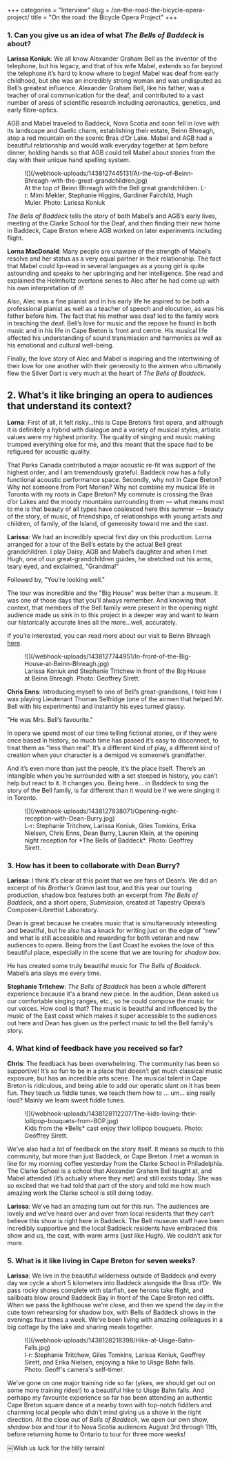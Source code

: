 +++
categories = "Interview"
slug = /on-the-road-the-bicycle-opera-project/
title = "On the road: the Bicycle Opera Project"
+++

### 1. Can you give us an idea of what *The Bells of Baddeck* is about?

**Larissa Koniuk**: We all know Alexander Graham Bell as the inventor of the telephone, but his legacy, and that of his wife Mabel, extends so far beyond the telephone it’s hard to know where to begin! Mabel was deaf from early childhood, but she was an incredibly strong woman and was undisputed as Bell’s greatest influence. Alexander Graham Bell, like his father, was a teacher of oral communication for the deaf, and contributed to a vast number of areas of scientific research including aeronautics, genetics, and early fibre-optics.

AGB and Mabel traveled to Baddeck, Nova Scotia and soon fell in love with its landscape and Gaelic charm, establishing their estate, Beinn Bhreagh, atop a red mountain on the scenic Bras d’Or Lake. Mabel and AGB had a beautiful relationship and would walk everyday together at 5pm before dinner, holding hands so that AGB could tell Mabel about stories from the day with their unique hand spelling system.

<figure data-type="image">
![](/webhook-uploads/1438127445131/At-the-top-of-Beinn-Bhreagh-with-the-great-grandchildren.jpg)
<figcaption>At the top of Beinn Bhreagh with the Bell great grandchildren. L-r: Mimi Mekler, Stephanie Higgins, Gardiner Fairchild, Hugh Muler. Photo: Larissa Koniuk</figcaption>
</figure>

*The Bells of Baddeck* tells the story of both Mabel’s and AGB’s early lives, meeting at the Clarke School for the Deaf, and then finding their new home in Baddeck, Cape Breton where AGB worked on later experiments including flight.

**Lorna MacDonald**: Many people are unaware of the strength of Mabel’s resolve and her status as a very equal partner in their relationship. The fact that Mabel could lip-read in several languages as a young girl is quite astounding and speaks to her upbringing and her intelligence. She read and explained the Helmholtz overtone series to Alec after he had come up with his own interpretation of it!

Also, Alec was a fine pianist and in his early life he aspired to be both a professional pianist as well as a teacher of speech and elocution, as was his father before him. The fact that his mother was deaf led to the family work in teaching the deaf. Bell’s love for music and the repose he found in both music and in his life in Cape Breton is front and centre. His musical life affected his understanding of sound transmission and harmonics as well as his emotional and cultural well-being.

Finally, the love story of Alec and Mabel is inspiring and the intertwining of their love for one another with their generosity to the airmen who ultimately flew the Silver Dart is very much at the heart of *The Bells of Baddeck*.

## 2. What’s it like bringing an opera to audiences that understand its context?

**Lorna**: First of all, it felt risky...this is Cape Breton’s first opera, and although it is definitely a hybrid with dialogue and a variety of musical styles, artistic values were my highest priority. The quality of singing and music making trumped everything else for me, and this meant that the space had to be refigured for acoustic quality. 

That Parks Canada contributed a major acoustic re-fit was support of the highest order, and I am tremendously grateful. Baddeck now has a fully functional acoustic performance space. Secondly, why not in Cape Breton? Why not someone from Port Morien? Why not combine my musical life in Toronto with my roots in Cape Breton? My commute is crossing the Bras d’or Lakes and the moody mountains surrounding them — what means most to me is that beauty of all types have coalesced here this summer — beauty of the story, of music, of friendships, of relationships with young artists and children, of family, of the Island, of generosity toward me and the cast.

**Larissa**: We had an incredibly special first day on this production. Lorna arranged for a tour of the Bell’s estate by the actual Bell great grandchildren. I play Daisy, AGB and Mabel’s daughter and when I met Hugh, one of our great-grandchildren guides, he stretched out his arms, teary eyed, and exclaimed, "Grandma!"

Followed by, "You’re looking well."

The tour was incredible and the "Big House" was better than a museum. It was one of those days that you’ll always remember. And knowing that context, that members of the Bell family were present in the opening night audience made us sink in to this project in a deeper way and want to learn our historically accurate lines all the more...well, accurately.

If you’re interested, you can read more about our visit to Beinn Bhreagh [here](bicycleopera.com/bells-of-baddeck-opens-in-baddeck/).

<figure data-type="image">
![](/webhook-uploads/1438127744951/In-front-of-the-Big-House-at-Beinn-Bhreagh.jpg)<figcaption>Larissa Koniuk and Stephanie Tritchew in front of the Big House at Beinn Bhreagh. Photo: Geoffrey Sirett.</figcaption>
</figure>

**Chris Enns**: Introducing myself to one of Bell’s great-grandsons, I told him I was playing Lieutenant Thomas Selfridge (one of the airmen that helped Mr. Bell with his experiments) and instantly his eyes turned glassy.

"He was Mrs. Bell’s favourite."

In opera we spend most of our time telling fictional stories, or if they were once based in history, so much time has passed it’s easy to disconnect, to treat them as "less than real". It’s a different kind of play, a different kind of creation when your character is a demigod vs someone’s grandfather.

And it’s even more than just the people, it’s the place itself. There’s an intangible when you’re surrounded with a set steeped in history, you can’t help but react to it. It changes you. Being here... in Baddeck to sing the story of the Bell family, is far different than it would be if we were singing it in Toronto.

<figure data-type="image">
![](/webhook-uploads/1438127838071/Opening-night-reception-with-Dean-Burry.jpg)<figcaption>L-r: Stephanie Tritchew, Larissa Koniuk, Giles Tomkins, Erika Nielsen, Chris Enns, Dean Burry, Lauren Klein, at the opening night reception for *The Bells of Baddeck*. Photo: Geoffrey Sirett.</figcaption>
</figure>

### 3. How has it been to collaborate with Dean Burry?

**Larissa**: I think it’s clear at this point that we are fans of Dean’s. We did an excerpt of his *Brother’s Grimm* last tour, and this year our touring production, shadow box features both an excerpt from *The Bells of Baddeck*, and a short opera, *Submission*, created at Tapestry Opera’s Composer-Librettist Laboratory.

Dean is great because he creates music that is simultaneously interesting and beautiful, but he also has a knack for writing just on the edge of “new” and what is still accessible and rewarding for both veteran and new audiences to opera. Being from the East Coast he evokes the love of this beautiful place, especially in the scene that we are touring for *shadow box*.

He has created some truly beautiful music for *The Bells of Baddeck*. Mabel’s aria slays me every time.

**Stephanie Tritchew**: *The Bells of Baddeck* has been a whole different experience because it's a brand new piece. In the audition, Dean asked us our comfortable singing ranges, etc., so he could compose the music for our voices. How cool is that? The music is beautiful and influenced by the music of the East coast which makes it super accessible to the audiences out here and Dean has given us the perfect music to tell the Bell family's story.

### 4. What kind of feedback have you received so far?

**Chris**: The feedback has been overwhelming. The community has been so supportive! It’s so fun to be in a place that doesn’t get much classical music exposure, but has an incredible arts scene. The musical talent in Cape Breton is ridiculous, and being able to add our operatic slant on it has been fun. They teach us fiddle tunes, we teach them how to ... um... sing really loud? Mainly we learn sweet fiddle tunes.

<figure data-type="image">
![](/webhook-uploads/1438128112207/The-kids-loving-their-lollipop-bouquets-from-BOP.jpg)<figcaption>Kids from the *Bells* cast enjoy their lollipop bouquets. Photo: Geoffrey Sirett.</figcaption>
</figure>

We’ve also had a lot of feedback on the story itself. It means so much to this community, but more than just Baddeck, or Cape Breton. I met a woman in line for my morning coffee yesterday from the Clarke School in Philadelphia. The Clarke School is a school that Alexander Graham Bell taught at, and Mabel attended (it’s actually where they met) and still exists today. She was so excited that we had told that part of the story and told me how much amazing work the Clarke school is still doing today.

**Larissa**: We’ve had an amazing turn out for this run. The audiences are lovely and we’ve heard over and over from local residents that they can’t believe this show is right here in Baddeck. The Bell museum staff have been incredibly supportive and the local Baddeck residents have embraced this show and us, the cast, with warm arms (just like Hugh). We couldn’t ask for more.

### 5. What is it like living in Cape Breton for seven weeks?

**Larissa**: We live in the beautiful wilderness outside of Baddeck and every day we cycle a short 5 kilometers into Baddeck alongside the Bras d’Or. We pass rocky shores complete with starfish, see herons take flight, and sailboats blow around Baddeck Bay in front of the Cape Breton red cliffs. When we pass the lighthouse we’re close, and then we spend the day in the cute town rehearsing for shadow box, with Bells of Baddeck shows in the evenings four times a week. We’ve been living with amazing colleagues in a big cottage by the lake and sharing meals together.

<figure data-type="image">
![](/webhook-uploads/1438128218398/Hike-at-Uisge-Bahn-Falls.jpg)<figcaption>l-r: Stephanie Tritchew, Giles Tomkins, Larissa Koniuk, Geoffrey Sirett, and Erika Nielsen, enjoying a hike to Uisge Bahn falls. Photo: Geoff's camera's self-timer.</figcaption>
</figure>

We’ve gone on one major training ride so far (yikes, we should get out on some more training rides!) to a beautiful hike to Uisge Bahn falls. And perhaps my favourite experience so far has been attending an authentic Cape Breton square dance at a nearby town with top-notch fiddlers and charming local people who didn’t mind giving us a shove in the right direction. At the close out of *Bells of Baddeck*, we open our own show, *shadow box* and tour it to Nova Scotia audiences August 3rd through 11th, before returning home to Ontario to tour for three more weeks!

￼Wish us luck for the hilly terrain!

